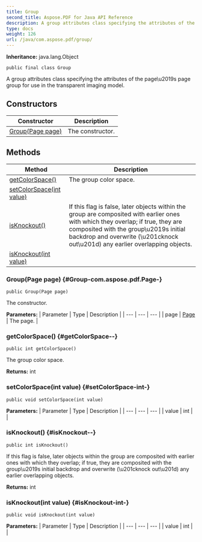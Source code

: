```yaml
---
title: Group
second_title: Aspose.PDF for Java API Reference
description: A group attributes class specifying the attributes of the pageu2019s page group for use in the transparent imaging model.
type: docs
weight: 126
url: /java/com.aspose.pdf/group/
---
```

**Inheritance:**
java.lang.Object
```
public final class Group
```

A group attributes class specifying the attributes of the page\\u2019s page group for use in the transparent imaging model.
## Constructors

| Constructor | Description |
| --- | --- |
| [Group(Page page)](#Group-com.aspose.pdf.Page-) | The constructor. |
## Methods

| Method | Description |
| --- | --- |
| [getColorSpace()](#getColorSpace--) | The group color space. |
| [setColorSpace(int value)](#setColorSpace-int-) |  |
| [isKnockout()](#isKnockout--) | If this flag is false, later objects within the group are composited with earlier ones with which they overlap; if true, they are composited with the group\\u2019s initial backdrop and overwrite (\\u201cknock out\\u201d) any earlier overlapping objects. |
| [isKnockout(int value)](#isKnockout-int-) |  |
### Group(Page page) {#Group-com.aspose.pdf.Page-}
```
public Group(Page page)
```


The constructor.

**Parameters:**
| Parameter | Type | Description |
| --- | --- | --- |
| page | [Page](../../com.aspose.pdf/page) | The page. |

### getColorSpace() {#getColorSpace--}
```
public int getColorSpace()
```


The group color space.

**Returns:**
int
### setColorSpace(int value) {#setColorSpace-int-}
```
public void setColorSpace(int value)
```




**Parameters:**
| Parameter | Type | Description |
| --- | --- | --- |
| value | int |  |

### isKnockout() {#isKnockout--}
```
public int isKnockout()
```


If this flag is false, later objects within the group are composited with earlier ones with which they overlap; if true, they are composited with the group\\u2019s initial backdrop and overwrite (\\u201cknock out\\u201d) any earlier overlapping objects.

**Returns:**
int
### isKnockout(int value) {#isKnockout-int-}
```
public void isKnockout(int value)
```




**Parameters:**
| Parameter | Type | Description |
| --- | --- | --- |
| value | int |  |

